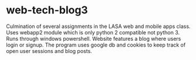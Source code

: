 # web-tech-blog3

Culmination of several assignments in the LASA web and mobile apps class. Uses webapp2 module which is only python 2 compatible not python 3. Runs through windows powershell. Website features a blog where users login or signup. The program uses google db and cookies to keep track of open user sessions and blog posts.
